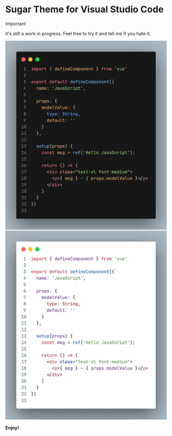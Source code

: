 # Sugar Theme for Visual Studio Code

> [!IMPORTANT]
> it's still a work in progress. Feel free to try it and tell me if you hate it.

![](./snapshot/dark.png)
![](./snapshot/light.png)

**Enjoy!**
